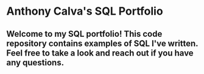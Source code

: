 # Anthony Calva's SQL Portfolio

## Welcome to my SQL portfolio! This code repository contains examples of SQL I've written. Feel free to take a look and reach out if you have any questions.
